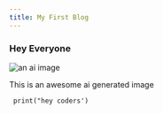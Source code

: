 ```yaml
---
title: My First Blog
---
```

### Hey Everyone


![an ai image](https://cdn.pixabay.com/photo/2023/02/13/16/14/ai-generated-7787717_960_720.jpg)

This is an awesome ai generated image

``` print("hey coders')```
